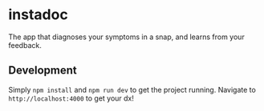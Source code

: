 # instadoc

The app that diagnoses your symptoms in a snap, and learns from your feedback.

## Development

Simply `npm install` and `npm run dev` to get the project running. Navigate to `http://localhost:4000` to get your dx!
